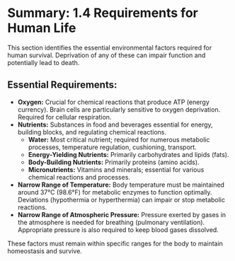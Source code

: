 # Summary: 1.4 Requirements for Human Life

This section identifies the essential environmental factors required for human survival. Deprivation of any of these can impair function and potentially lead to death.

## Essential Requirements:

*   **Oxygen:** Crucial for chemical reactions that produce ATP (energy currency). Brain cells are particularly sensitive to oxygen deprivation. Required for cellular respiration.
*   **Nutrients:** Substances in food and beverages essential for energy, building blocks, and regulating chemical reactions.
    *   **Water:** Most critical nutrient; required for numerous metabolic processes, temperature regulation, cushioning, transport.
    *   **Energy-Yielding Nutrients:** Primarily carbohydrates and lipids (fats).
    *   **Body-Building Nutrients:** Primarily proteins (amino acids).
    *   **Micronutrients:** Vitamins and minerals; essential for various chemical reactions and processes.
*   **Narrow Range of Temperature:** Body temperature must be maintained around 37°C (98.6°F) for metabolic enzymes to function optimally. Deviations (hypothermia or hyperthermia) can impair or stop metabolic reactions.
*   **Narrow Range of Atmospheric Pressure:** Pressure exerted by gases in the atmosphere is needed for breathing (pulmonary ventilation). Appropriate pressure is also required to keep blood gases dissolved.

These factors must remain within specific ranges for the body to maintain homeostasis and survive.
